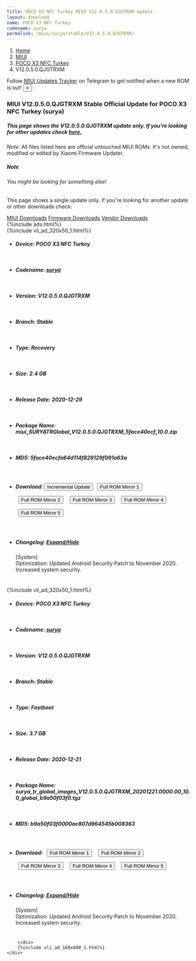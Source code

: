 ```yaml
---
title: POCO X3 NFC Turkey MIUI V12.0.5.0.QJGTRXM Update
layout: download
name: POCO X3 NFC Turkey
codename: surya
permalink: /miui/surya/stable/V12.0.5.0.QJGTRXM/
---
```

<nav aria-label="breadcrumb">
    <ol class="breadcrumb">
        <li class="breadcrumb-item"><a href="/">Home</a></li>
        <li class="breadcrumb-item"><a href="/miui/">MIUI</a></li>
        <li class="breadcrumb-item"><a href="/miui/surya/">POCO X3 NFC Turkey</a></li>
        <li class="breadcrumb-item active" aria-current="page">V12.0.5.0.QJGTRXM</li>
    </ol>
</nav>
<div class="alert alert-primary alert-dismissible fade show" role="alert">
    Follow <a href="https://t.me/MIUIUpdatesTracker" class="alert-link">MIUI Updates Tracker</a> on Telegram to get
    notified when a new ROM is out!
    <button type="button" class="close" data-dismiss="alert" aria-label="Close">
        <span aria-hidden="true">&times;</span>
    </button>
</div>
<div class="col-12 mx-auto">
    <h3 class="title bg-light p-2 rounded">MIUI V12.0.5.0.QJGTRXM Stable Official Update for POCO X3 NFC Turkey (surya)</h3>
    <h5>This page shows the V12.0.5.0.QJGTRXM update only. If you're looking for other updates check
        <a href="/miui/surya/">here.</a></h5>
    <p><i>Note: </i>All files listed here are official untouched MIUI ROMs.
        It's not owned, modified or edited by Xiaomi Firmware Updater.</p>
    <div class="card">
        <div class="card-body">
            <h5 class="card-title">Note</h5>
            <h6 class="card-subtitle mb-2 text-muted">You might be looking for something else!</h6>
            <p class="card-text">This page shows a single update only.
                If you're looking for another update or other downloads check:</p>
            <a href="/miui/" class="card-link">MIUI Downloads</a>
            <a href="/firmware/" class="card-link">Firmware Downloads</a>
            <a href="/vendor/" class="card-link">Vendor Downloads</a>
        </div>
    </div>
    {%include ads.html%}
    <div class="row justify-content-center">
        <div class="col-10" id="downloads">
                    <div class="card card-body">
            {%include vli_ad_320x50_1.html%}
            <ul class="list-unstyled">
                <li style="padding-bottom: 10px;">
                    <h5><b>Device: </b>POCO X3 NFC Turkey</h5>
                </li>
                <li style="padding-bottom: 10px;">
                    <h5><b>Codename: </b> <a href="/miui/surya/" target="_blank">surya</a> </h5>
                </li>
                <li style="padding-bottom: 10px;">
                    <h5><b>Version: </b>V12.0.5.0.QJGTRXM</h5>
                </li>
                <li style="padding-bottom: 10px;">
                    <h5><b>Branch: </b>Stable</h5>
                </li>
                <li style="padding-bottom: 10px;">
                    <h5><b>Type: </b>Recovery</h5>
                </li>
                <li style="padding-bottom: 10px;">
                    <h5><b>Size: </b>2.4 GB</h5>
                </li>
                <li style="padding-bottom: 10px;">
                    <h5><b>Release Date: </b>2020-12-29</h5>
                </li>
                <li style="padding-bottom: 10px;">
                    <h5><b>Package Name: </b><span id="filename" class="text-dark">miui_SURYATRGlobal_V12.0.5.0.QJGTRXM_5face40ecf_10.0.zip</span></h5>
                </li>
                <li style="padding-bottom: 10px;">
                    <h5><b>MD5: </b><span id="md5" class="text-muted">5face40ecfa64d114f829129f091a63a</span></h5>
                </li>
                <li style="padding-bottom: 10px;">
                    <h5><b>Download: </b><button type="button" id="incremental_download" class="btn btn-warning" onclick="window.open('https://bigota.d.miui.com/V12.0.5.0.QJGTRXM/miui-blockota-surya_tr_global-V12.0.4.0.QJGTRXM-V12.0.5.0.QJGTRXM-95c3200a5e-10.0.zip', '_blank');"><i class="fa fa-download"></i> Incremental Update</button> <button type="button" id="download" class="btn btn-primary" style="margin: 7px;" onclick="window.open('https://cdnorg.d.miui.com/V12.0.5.0.QJGTRXM/miui_SURYATRGlobal_V12.0.5.0.QJGTRXM_5face40ecf_10.0.zip', '_blank');"><i class="fa fa-download"></i> Full ROM Mirror 1</button> <button type="button" id="download" class="btn btn-primary" style="margin: 7px;" onclick="window.open('https://bkt-sgp-miui-ota-update-alisgp.oss-ap-southeast-1.aliyuncs.com/V12.0.5.0.QJGTRXM/miui_SURYATRGlobal_V12.0.5.0.QJGTRXM_5face40ecf_10.0.zip', '_blank');"><i class="fa fa-download"></i> Full ROM Mirror 2</button> <button type="button" id="download" class="btn btn-primary" style="margin: 7px;" onclick="window.open('https://bn.d.miui.com/V12.0.5.0.QJGTRXM/miui_SURYATRGlobal_V12.0.5.0.QJGTRXM_5face40ecf_10.0.zip', '_blank');"><i class="fa fa-download"></i> Full ROM Mirror 3</button> <button type="button" id="download" class="btn btn-primary" style="margin: 7px;" onclick="window.open('https://bigota.d.miui.com/V12.0.5.0.QJGTRXM/miui_SURYATRGlobal_V12.0.5.0.QJGTRXM_5face40ecf_10.0.zip', '_blank');"><i class="fa fa-download"></i> Full ROM Mirror 4</button> <button type="button" id="download" class="btn btn-primary" style="margin: 7px;" onclick="window.open('https://hugeota.d.miui.com/V12.0.5.0.QJGTRXM/miui_SURYATRGlobal_V12.0.5.0.QJGTRXM_5face40ecf_10.0.zip', '_blank');"><i class="fa fa-download"></i> Full ROM Mirror 5</button></h5>
                </li>
                <li style="padding-bottom: 10px;">
                    <h5><b>Changelog: </b><a href="#surya_1_changelog" data-toggle="collapse" role="button"
                            aria-expanded="false" aria-controls="surya_1_changelog"> <i class="fa fa-arrow-down"
                                aria-hidden="true"></i> Expand/Hide</a></h5>
                    <div class="collapse" id="surya_1_changelog">
                        <p id="changelog_text">[System]<br>Optimization: Updated Android Security Patch to November 2020. Increased system security.</p>
                    </div>
                </li>
            </ul>
        </div>
        <div class="card card-body">
            {%include vli_ad_320x50_1.html%}
            <ul class="list-unstyled">
                <li style="padding-bottom: 10px;">
                    <h5><b>Device: </b>POCO X3 NFC Turkey</h5>
                </li>
                <li style="padding-bottom: 10px;">
                    <h5><b>Codename: </b> <a href="/miui/surya/" target="_blank">surya</a> </h5>
                </li>
                <li style="padding-bottom: 10px;">
                    <h5><b>Version: </b>V12.0.5.0.QJGTRXM</h5>
                </li>
                <li style="padding-bottom: 10px;">
                    <h5><b>Branch: </b>Stable</h5>
                </li>
                <li style="padding-bottom: 10px;">
                    <h5><b>Type: </b>Fastboot</h5>
                </li>
                <li style="padding-bottom: 10px;">
                    <h5><b>Size: </b>3.7 GB</h5>
                </li>
                <li style="padding-bottom: 10px;">
                    <h5><b>Release Date: </b>2020-12-21</h5>
                </li>
                <li style="padding-bottom: 10px;">
                    <h5><b>Package Name: </b><span id="filename" class="text-dark">surya_tr_global_images_V12.0.5.0.QJGTRXM_20201221.0000.00_10.0_global_b9a50f03f0.tgz</span></h5>
                </li>
                <li style="padding-bottom: 10px;">
                    <h5><b>MD5: </b><span id="md5" class="text-muted">b9a50f03f0000ac807d964545b008363</span></h5>
                </li>
                <li style="padding-bottom: 10px;">
                    <h5><b>Download: </b> <button type="button" id="download" class="btn btn-primary" style="margin: 7px;" onclick="window.open('https://cdnorg.d.miui.com/V12.0.5.0.QJGTRXM/surya_tr_global_images_V12.0.5.0.QJGTRXM_20201221.0000.00_10.0_global_b9a50f03f0.tgz', '_blank');"><i class="fa fa-download"></i> Full ROM Mirror 1</button> <button type="button" id="download" class="btn btn-primary" style="margin: 7px;" onclick="window.open('https://bkt-sgp-miui-ota-update-alisgp.oss-ap-southeast-1.aliyuncs.com/V12.0.5.0.QJGTRXM/surya_tr_global_images_V12.0.5.0.QJGTRXM_20201221.0000.00_10.0_global_b9a50f03f0.tgz', '_blank');"><i class="fa fa-download"></i> Full ROM Mirror 2</button> <button type="button" id="download" class="btn btn-primary" style="margin: 7px;" onclick="window.open('https://bn.d.miui.com/V12.0.5.0.QJGTRXM/surya_tr_global_images_V12.0.5.0.QJGTRXM_20201221.0000.00_10.0_global_b9a50f03f0.tgz', '_blank');"><i class="fa fa-download"></i> Full ROM Mirror 3</button> <button type="button" id="download" class="btn btn-primary" style="margin: 7px;" onclick="window.open('https://bigota.d.miui.com/V12.0.5.0.QJGTRXM/surya_tr_global_images_V12.0.5.0.QJGTRXM_20201221.0000.00_10.0_global_b9a50f03f0.tgz', '_blank');"><i class="fa fa-download"></i> Full ROM Mirror 4</button> <button type="button" id="download" class="btn btn-primary" style="margin: 7px;" onclick="window.open('https://hugeota.d.miui.com/V12.0.5.0.QJGTRXM/surya_tr_global_images_V12.0.5.0.QJGTRXM_20201221.0000.00_10.0_global_b9a50f03f0.tgz', '_blank');"><i class="fa fa-download"></i> Full ROM Mirror 5</button></h5>
                </li>
                <li style="padding-bottom: 10px;">
                    <h5><b>Changelog: </b><a href="#surya_2_changelog" data-toggle="collapse" role="button"
                            aria-expanded="false" aria-controls="surya_2_changelog"> <i class="fa fa-arrow-down"
                                aria-hidden="true"></i> Expand/Hide</a></h5>
                    <div class="collapse" id="surya_2_changelog">
                        <p id="changelog_text">[System]<br>Optimization: Updated Android Security Patch to November 2020. Increased system security.</p>
                    </div>
                </li>
            </ul>
        </div>

        </div>
        {%include vli_ad_160x600_1.html%}
    </div>
</div>
